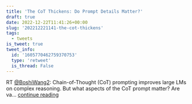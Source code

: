 ```yaml
---
title: 'The CoT Thickens: Do Prompt Details Matter?'
draft: true
date: 2022-12-22T11:41:26+00:00
slug: '202212221141-the-cot-thickens'
tags:
  - tweets
is_tweet: true
tweet_info:
  id: '1605770462759370753'
  type: 'retweet'
  is_thread: False
---
```




RT [@BoshiWang2](https://x.com/BoshiWang2): Chain-of-Thought (CoT) prompting improves large LMs on complex reasoning. But what aspects of the CoT prompt matter? Are va… [continue reading](https://x.com/sytelus/status/1605770462759370753)
